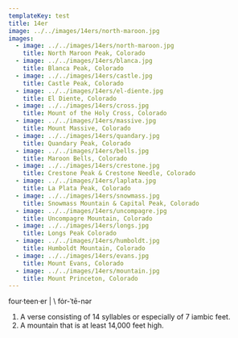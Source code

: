 ```yaml
---
templateKey: test
title: 14er
image: ../../images/14ers/north-maroon.jpg
images:
  - image: ../../images/14ers/north-maroon.jpg
    title: North Maroon Peak, Colorado
  - image: ../../images/14ers/blanca.jpg
    title: Blanca Peak, Colorado
  - image: ../../images/14ers/castle.jpg
    title: Castle Peak, Colorado
  - image: ../../images/14ers/el-diente.jpg
    title: El Diente, Colorado
  - image: ../../images/14ers/cross.jpg
    title: Mount of the Holy Cross, Colorado
  - image: ../../images/14ers/massive.jpg
    title: Mount Massive, Colorado
  - image: ../../images/14ers/quandary.jpg
    title: Quandary Peak, Colorado
  - image: ../../images/14ers/bells.jpg
    title: Maroon Bells, Colorado
  - image: ../../images/14ers/crestone.jpg
    title: Crestone Peak & Crestone Needle, Colorado
  - image: ../../images/14ers/laplata.jpg
    title: La Plata Peak, Colorado
  - image: ../../images/14ers/snowmass.jpg
    title: Snowmass Mountain & Capital Peak, Colorado
  - image: ../../images/14ers/uncompagre.jpg
    title: Uncompagre Mountain, Colorado
  - image: ../../images/14ers/longs.jpg
    title: Longs Peak Colorado
  - image: ../../images/14ers/humboldt.jpg
    title: Humboldt Mountain, Colorado
  - image: ../../images/14ers/evans.jpg
    title: Mount Evans, Colorado
  - image: ../../images/14ers/mountain.jpg
    title: Mount Princeton, Colorado
---
```

four·​teen·​er | \ fȯr-ˈtē-nər
1. A verse consisting of 14 syllables or especially of 7 iambic feet.
2. A mountain that is at least 14,000 feet high.
